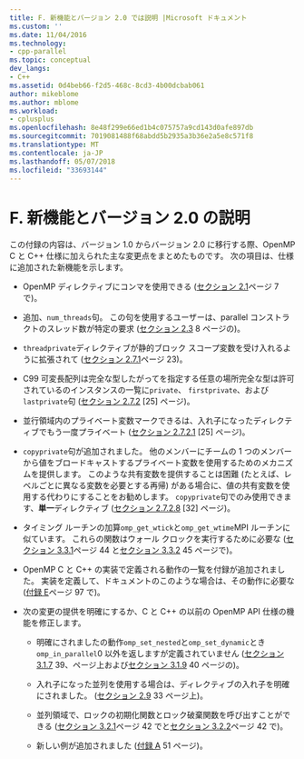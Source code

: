 ```yaml
---
title: F. 新機能とバージョン 2.0 では説明 |Microsoft ドキュメント
ms.custom: ''
ms.date: 11/04/2016
ms.technology:
- cpp-parallel
ms.topic: conceptual
dev_langs:
- C++
ms.assetid: 0d4beb66-f2d5-468c-8cd3-4b00dcbab061
author: mikeblome
ms.author: mblome
ms.workload:
- cplusplus
ms.openlocfilehash: 8e48f299e66ed1b4c075757a9cd143d0afe897db
ms.sourcegitcommit: 7019081488f68abdd5b2935a3b36e2a5e8c571f8
ms.translationtype: MT
ms.contentlocale: ja-JP
ms.lasthandoff: 05/07/2018
ms.locfileid: "33693144"
---
```

# <a name="f-new-features-and-clarifications-in-version-20"></a>F. 新機能とバージョン 2.0 の説明
この付録の内容は、バージョン 1.0 からバージョン 2.0 に移行する際、OpenMP C と C++ 仕様に加えられた主な変更点をまとめたものです。 次の項目は、仕様に追加された新機能を示します。  
  
-   OpenMP ディレクティブにコンマを使用できる ([セクション 2.1](../../parallel/openmp/2-1-directive-format.md)ページ 7 で)。  
  
-   追加、`num_threads`句。 この句を使用するユーザーは、parallel コンストラクトのスレッド数が特定の要求 ([セクション 2.3](../../parallel/openmp/2-3-parallel-construct.md) 8 ページの)。  
  
-   `threadprivate`ディレクティブが静的ブロック スコープ変数を受け入れるように拡張されて ([セクション 2.7.1](../../parallel/openmp/2-7-1-threadprivate-directive.md)ページ 23)。  
  
-   C99 可変長配列は完全な型したがってを指定する任意の場所完全な型は許可されているのインスタンスの一覧に`private`、 `firstprivate`、および`lastprivate`句 ([セクション 2.7.2](../../parallel/openmp/2-7-2-data-sharing-attribute-clauses.md) [25] ページ)。  
  
-   並行領域内のプライベート変数マークできるは、入れ子になったディレクティブでもう一度プライベート ([セクション 2.7.2.1](../../parallel/openmp/2-7-2-1-private.md) [25] ページ)。  
  
-   `copyprivate`句が追加されました。 他のメンバーにチームの 1 つのメンバーから値をブロードキャストするプライベート変数を使用するためのメカニズムを提供します。 このような共有変数を提供することは困難 (たとえば、レベルごとに異なる変数を必要とする再帰) がある場合に、値の共有変数を使用する代わりにすることをお勧めします。 `copyprivate`句でのみ使用できます、**単一**ディレクティブ ([セクション 2.7.2.8](../../parallel/openmp/2-7-2-8-copyprivate.md) [32] ページ)。  
  
-   タイミング ルーチンの加算`omp_get_wtick`と`omp_get_wtime`MPI ルーチンに似ています。 これらの関数はウォール クロックを実行するために必要な ([セクション 3.3.1](../../parallel/openmp/3-3-1-omp-get-wtime-function.md)ページ 44 と[セクション 3.3.2](../../parallel/openmp/3-3-2-omp-get-wtick-function.md) 45 ページで)。  
  
-   OpenMP C と C++ の実装で定義される動作の一覧を付録が追加されました。 実装を定義して、ドキュメントのこのような場合は、その動作に必要な ([付録 E](../../parallel/openmp/e-implementation-defined-behaviors-in-openmp-c-cpp.md)ページ 97 で)。  
  
-   次の変更の提供を明確にするか、C と C++ の以前の OpenMP API 仕様の機能を修正します。  
  
    -   明確にされましたの動作`omp_set_nested`と`omp_set_dynamic`とき`omp_in_parallel`0 以外を返しますが定義されていません ([セクション 3.1.7](../../parallel/openmp/3-1-7-omp-set-dynamic-function.md) 39、ページ上および[セクション 3.1.9](../../parallel/openmp/3-1-9-omp-set-nested-function.md) 40 ページの)。  
  
    -   入れ子になった並列を使用する場合は、ディレクティブの入れ子を明確にされました。 ([セクション 2.9](../../parallel/openmp/2-9-directive-nesting.md) 33 ページ上)。  
  
    -   並列領域で、ロックの初期化関数とロック破棄関数を呼び出すことができる ([セクション 3.2.1](../../parallel/openmp/3-2-1-omp-init-lock-and-omp-init-nest-lock-functions.md)ページ 42 でと[セクション 3.2.2](../../parallel/openmp/3-2-2-omp-destroy-lock-and-omp-destroy-nest-lock-functions.md)ページ 42 で)。  
  
    -   新しい例が追加されました ([付録 A](../../parallel/openmp/a-examples.md) 51 ページ)。